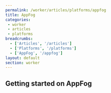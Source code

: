 ```yaml
---
permalink: /worker/articles/platforms/appfog
title: AppFog
categories:
 - worker
 - articles
 - platforms
breadcrumbs:
  - ['Articles', '/articles']
  - ['Platforms', '/platforms']
  - ['AppFog', '/appfog']
layout: default
section: worker
---
```


## Getting started on AppFog
